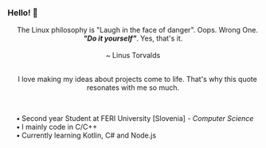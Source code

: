 ### Hello! 👋

<p align="center">
	&emsp; The Linux philosophy is "Laugh in the face of danger". Oops. Wrong One. <b><i>"Do it yourself"</i></b>. Yes, that's it.
    <br><br>~ Linus Torvalds<br><br>
</p>
<p align="center">&emsp; I love making my ideas about projects come to life. That's why this quote resonates with me so much.</p>
<br>
<p>
    	&emsp; <b>•</b> Second year Student at FERI University [Slovenia] <i>- Computer Science </i>
    	<br>
	&emsp; <b>•</b> I mainly code in C/C++
	<br>
    	&emsp; <b>•</b> Currently learning Kotlin, C# and Node.js
</p>
